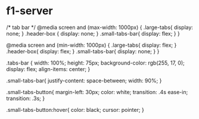 # f1-server

/* tab bar */
@media screen and (max-width: 1000px) {
    .large-tabs{
      display: none;
    }
    .header-box {
      display: none;
    }
    .small-tabs-bar{
      display: flex;
    }
}

@media screen and (min-width: 1000px) {
  .large-tabs{
    display: flex;
  }
  .header-box{
    display: flex;
  }
  .small-tabs-bar{
    display: none;
  }
}

.tabs-bar {
  width: 100%;
  height: 75px;
  background-color: rgb(255, 17, 0);
  display: flex;
  align-items: center;
}

.small-tabs-bar{
  justify-content: space-between;
  width: 90%;
}

.small-tabs-button{
  margin-left: 30px;
  color: white;
  transition: .4s ease-in;
  transition: .3s;
}

.small-tabs-button:hover{
  color: black;
  cursor: pointer;
}